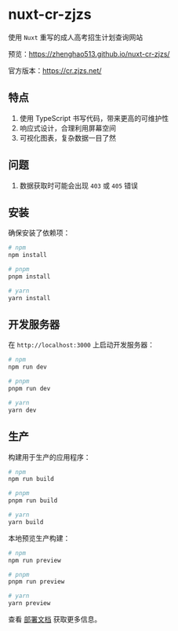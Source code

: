 # nuxt-cr-zjzs

使用 `Nuxt` 重写的成人高考招生计划查询网站

预览：https://zhenghao513.github.io/nuxt-cr-zjzs/

官方版本：https://cr.zjzs.net/

## 特点

1. 使用 TypeScript 书写代码，带来更高的可维护性
2. 响应式设计，合理利用屏幕空间
3. 可视化图表，复杂数据一目了然

## 问题

1. 数据获取时可能会出现 `403` 或 `405` 错误

## 安装

确保安装了依赖项：

```bash
# npm
npm install

# pnpm
pnpm install

# yarn
yarn install
```

## 开发服务器

在 `http://localhost:3000` 上启动开发服务器：

```bash
# npm
npm run dev

# pnpm
pnpm run dev

# yarn
yarn dev
```

## 生产

构建用于生产的应用程序：

```bash
# npm
npm run build

# pnpm
pnpm run build

# yarn
yarn build
```

本地预览生产构建：

```bash
# npm
npm run preview

# pnpm
pnpm run preview

# yarn
yarn preview
```

查看 [部署文档](https://nuxt.com/docs/getting-started/deployment) 获取更多信息。

